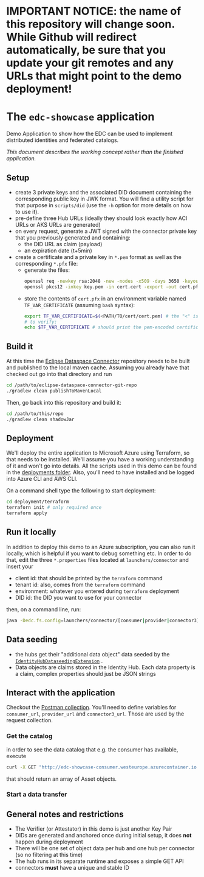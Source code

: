 # IMPORTANT NOTICE: the name of this repository will change soon. While Github will redirect automatically, be sure that you update your git remotes and any URLs that might point to the demo deployment!

# The `edc-showcase` application

Demo Application to show how the EDC can be used to implement distributed identities and federated catalogs.

_This document describes the working concept rather than the finished application._

## Setup

- create 3 private keys and the associated DID document containing the corresponding public key in JWK format. You will
  find a utility script for that purpose in `scripts/did` (use the `-h` option for more details on how to use it).
- pre-define three Hub URLs (ideally they should look exactly how ACI URLs or AKS URLs are generated)
- on every request, generate a JWT signed with the connector private key that you previously generated and containing:
  + the DID URL as claim (payload)
  + an expiration date (t+5min)
- create a certificate and a private key in `*.pem` format as well as the corresponding `*.pfx` file:
  - generate the files:
     ```bash 
     openssl req -newkey rsa:2048 -new -nodes -x509 -days 3650 -keyout key.pem -out cert.pem
     openssl pkcs12 -inkey key.pem -in cert.cert -export -out cert.pfx
     ```
  - store the contents of `cert.pfx` in an environment variable named `TF_VAR_CERTIFICATE` (assuming `bash` syntax):
    ```bash
    export TF_VAR_CERTIFICATE=$(<PATH/TO/cert/cert.pem) # the "<" is important!
    # to verify:
    echo $TF_VAR_CERTIFICATE # should print the pem-encoded certificate
    ```

## Build it

At this time the [Eclipse Dataspace Connector](https://github.com/eclipse-dataspaceconnector/DataSpaceConnector)
repository needs to be built and published to the local maven cache. Assuming you already have that checked out go into
that directory and run

```bash
cd /path/to/eclipse-dataspace-connector-git-repo
./gradlew clean publishToMavenLocal
```

Then, go back into this repository and build it:

```bash
cd /path/to/this/repo
./gradlew clean shadowJar
```

## Deployment

We'll deploy the entire application to Microsoft Azure using Terraform, so that needs to be installed. We'll assume you
have a working understanding of it and won't go into details. All the scripts used in this demo can be found in
the  [deployments folder](deployment/terraform). Also, you'll need to have installed and be logged into Azure CLI and
AWS CLI.

On a command shell type the following to start deployment:

```bash
cd deployment/terraform
terraforn init # only required once
terraform apply
```

## Run it locally

In addition to deploy this demo to an Azure subscription, you can also run it locally, which is helpful if you want to
debug something etc. In order to do that, edit the three `*.properties` files located at `launchers/connector` and
insert your

- client id: that should be printed by the `terraform` command
- tenant id: also, comes from the `terraform` command
- environment: whatever you entered during `terraform` deployment
- DID id: the DID you want to use for your connector

then, on a command line, run:

```bash
java -Dedc.fs.config=launchers/connector/[consumer|provider|connector3].properties -jar launchers/connector/build/libs/connector.jar
```

## Data seeding

- the hubs get their "additional data object" data seeded by
  the [`IdentityHubDataseedingExtension`](extensions/dataseeding/hub/src/main/java/org/eclipse/dataspaceconnector/dataseeding/catalog/IdentityHubDataseedingExtension.java)
  .
- Data objects are claims stored in the Identity Hub. Each data property is a claim, complex properties should just be
  JSON strings

## Interact with the application

Checkout the [Postman collection](resources/MSFT_EDC_Demo.postman_collection.json). You'll need to define variables
for `consumer_url`, `provider_url` and `connector3_url`. Those are used by the request collection.

### Get the catalog

in order to see the data catalog that e.g. the consumer has available, execute

```bash
curl -X GET "http://edc-showcase-consumer.westeurope.azurecontainer.io:8181/api/catalog/cached"
```

that should return an array of Asset objects.

### Start a data transfer

## General notes and restrictions

- The Verifier (or Attestator) in this demo is just another Key Pair
- DIDs are generated and anchored once during initial setup, it does **not** happen during deployment
- There will be one set of object data per hub and one hub per connector (so no filtering at this time)
- The hub runs in its separate runtime and exposes a simple GET API
- connectors **must** have a unique and stable ID
